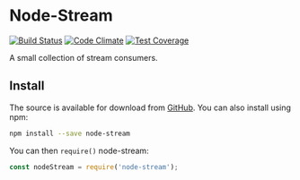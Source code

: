 # Node-Stream

[![Build Status][1]][2] [![Code Climate][3]][4] [![Test Coverage][5]][6]

[1]: https://travis-ci.org/stezu/node-stream.svg?branch=master
[2]: https://travis-ci.org/stezu/node-stream

[3]: https://codeclimate.com/github/stezu/node-stream/badges/gpa.svg
[4]: https://codeclimate.com/github/stezu/node-stream

[5]: https://codeclimate.com/github/stezu/node-stream/badges/coverage.svg
[6]: https://codeclimate.com/github/stezu/node-stream/coverage

A small collection of stream consumers.

## Install

The source is available for download from [GitHub](https://github.com/stezu/node-stream). You can also install using npm:

```bash
npm install --save node-stream
```

You can then `require()` node-stream:

```js
const nodeStream = require('node-stream');
```
